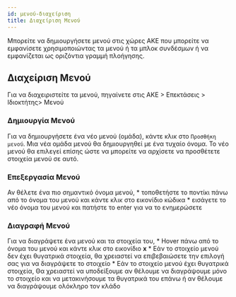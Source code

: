```yaml
---
id: μενού-διαχείριση
title: Διαχείριση Μενού
---
```


Μπορείτε να δημιουργήσετε μενού στις χώρες ΑΚΕ που μπορείτε να εμφανίσετε χρησιμοποιώντας τα μενού ή τα μπλοκ συνδέσμων ή να εμφανίζεται ως οριζόντια γραμμή πλοήγησης.

## Διαχείριση Μενού

Για να διαχειριστείτε τα μενού, πηγαίνετε στις ΑΚΕ > Επεκτάσεις > Ιδιοκτήτης> Μενού

### Δημιουργία Μενού

Για να δημιουργήσετε ένα νέο μενού (ομάδα), κάντε κλικ στο `Προσθήκη μενού`. Μια νέα ομάδα μενού θα δημιουργηθεί με ένα τυχαίο όνομα. Το νέο μενού θα επιλεγεί επίσης ώστε να μπορείτε να αρχίσετε να προσθέτετε στοιχεία μενού σε αυτό.

### Επεξεργασία Μενού

Αν θέλετε ένα πιο σημαντικό όνομα μενού, * τοποθετήστε το ποντίκι πάνω από το όνομα του μενού και κάντε κλικ στο εικονίδιο κώδικα * εισάγετε το νέο όνομα του μενού και πατήστε το enter για να το ενημερώσετε

### Διαγραφή Μενού

Για να διαγράψετε ένα μενού και τα στοιχεία του, * Hover πάνω από το όνομα του μενού και κάντε κλικ στο εικονίδιο **x** * Εάν το στοιχείο μενού δεν έχει θυγατρικά στοιχεία, θα χρειαστεί να επιβεβαιώσετε την επιλογή σας για να διαγράψετε το στοιχείο * Εάν το στοιχείο μενού έχει θυγατρικά στοιχεία, Θα χρειαστεί να υποδείξουμε αν θέλουμε να διαγράψουμε μόνο το στοιχείο και να μετακινήσουμε τα θυγατρικά του επάνω ή αν θέλουμε να διαγράψουμε ολόκληρο τον κλάδο